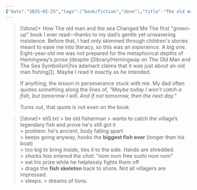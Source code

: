 ```yaml
---
{"date":"2025-02-25","tags":["book/fiction","done"],"title":"The old man and the sea","subtitle":"","author":"[[Ernest Hemingway]]","description":null,"publisher":"Hueber Verlag","publishDate":1975,"totalPage":96,"isbn10":3190001502,"isbn13":9783190001507,"topic":"[[Adventure]]","start":"2009-01-25","finish":"2009-06-25","publish":true,"PassFrontmatter":true}
---
```


>[!done]+ How The old man and the sea Changed Me
>The first "grown-up" book I ever read—thanks to my dad’s gentle yet unwavering insistence. Before that, I had only skimmed through children's stories meant to ease me into literacy, so this was an _experience_. A big one. Eight-year-old me was not prepared for the metaphorical depths of Hemingway’s prose (despite [[library/Hemingway on The Old Man and The Sea Symbolism\|his adamant claims that it was just about an old man fishing]]). Maybe I read it exactly as he intended.
>
>If anything, the lesson in perseverance stuck with me. My dad often quotes something along the lines of, _"Maybe today I won't catch a fish, but tomorrow I will. And if not tomorrow, then the next day."_ 
>
>Turns out, that quote is not even on the book.

>[!done]+ eli5.txt
>\> be old fisherman 
>\> wants to catch the village’s legendary fish and prove he's still got it  
>\> problem: he's ancient, body falling apart  
>\> keeps going anyway, hooks the **biggest fish ever** (longer than his boat)  
>\> too big to bring inside, ties it to the side. Hands are shredded.  
>\> *sharks has entered the chat*: “nom nom free sushi nom nom”  
>\> eat his prize while he helplessly fights them off  
>\> drags the **fish skeleton** back to shore. Not all villagers are impressed.  
>\> sleeps. 
>\> dreams of lions. 
